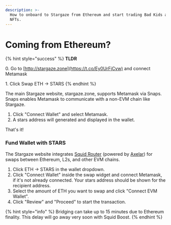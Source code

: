 ```yaml
---
description: >-
  How to onboard to Stargaze from Ethereum and start trading Bad Kids and other
  NFTs.
---
```


# Coming from Ethereum?

{% hint style="success" %}
**TLDR**

0\. Go to [http://stargaze.zone](https://t.co/Ey0UrFjCvw) and connect Metamask&#x20;

1\. Click Swap ETH -> STARS&#x20;
{% endhint %}

The main Stargaze website, stargaze.zone, supports Metamask via Snaps. Snaps enables Metamask to communicate with a non-EVM chain like Stargaze.

1. Click "Connect Wallet" and select Metamask.
2. A stars address will generated and displayed in the wallet.

That's it!

### Fund Wallet with STARS

The Stargaze website integrates [Squid Router](https://www.squidrouter.com/) (powered by [Axelar](https://axelar.network/)) for swaps between Ethereum, L2s, and other EVM chains.

1. Click ETH -> STARS in the wallet dropdown.
2. Click "Connect Wallet" inside the swap widget and connect Metamask, if it's not already connected. Your stars address should be shown for the recipient address.
3. Select the amount of ETH you want to swap and click "Connect EVM Wallet".
4. Click "Review" and "Proceed" to start the transaction.

{% hint style="info" %}
Bridging can take up to 15 minutes due to Ethereum finality. This delay will go away very soon with Squid Boost.
{% endhint %}

